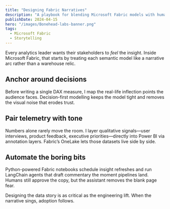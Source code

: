 ```yaml
---
title: "Designing Fabric Narratives"
description: "A playbook for blending Microsoft Fabric models with human-first storytelling."
publishDate: 2024-04-15
hero: "/images/Bonehead-labs-banner.png"
tags:
  - Microsoft Fabric
  - Storytelling
---
```


Every analytics leader wants their stakeholders to *feel* the insight. Inside Microsoft Fabric, that starts by treating each semantic model like a narrative arc rather than a warehouse relic.

## Anchor around decisions

Before writing a single DAX measure, I map the real-life inflection points the audience faces. Decision-first modelling keeps the model tight and removes the visual noise that erodes trust.

## Pair telemetry with tone

Numbers alone rarely move the room. I layer qualitative signals—user interviews, product feedback, executive priorities—directly into Power BI via annotation layers. Fabric’s OneLake lets those datasets live side by side.

## Automate the boring bits

Python-powered Fabric notebooks schedule insight refreshes and run LangChain agents that draft commentary the moment pipelines land. Humans still approve the copy, but the assistant removes the blank page fear.

Designing the data story is as critical as the engineering lift. When the narrative sings, adoption follows.

